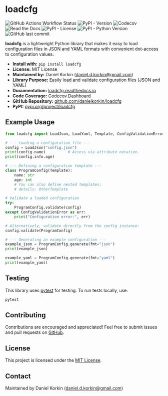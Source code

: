 # loadcfg

![GitHub Actions Workflow Status](https://img.shields.io/github/actions/workflow/status/danielkorkin/loadcfg/test.yml?label=testing)
![PyPI - Version](https://img.shields.io/pypi/v/loadcfg)
![Codecov](https://img.shields.io/codecov/c/gh/danielkorkin/loadcfg)
![Read the Docs](https://img.shields.io/readthedocs/loadcfg)
![PyPI - License](https://img.shields.io/pypi/l/loadcfg)
![PyPI - Python Version](https://img.shields.io/pypi/pyversions/loadcfg)
![GitHub last commit](https://img.shields.io/github/last-commit/danielkorkin/loadcfg)

**loadcfg** is a lightweight Python library that makes it easy to load configuration files in JSON and YAML formats with convenient dot-access to configuration values.

- **Install with:** `pip install loadcfg`
- **License:** MIT License
- **Maintained by:** Daniel Korkin (<daniel.d.korkin@gmail.com>)
- **Library Purpose:** Easily load and validate configuration files (JSON and YAML)
- **Documentation:** [loadcfg.readthedocs.io](https://loadcfg.readthedocs.io)
- **Code Coverage:** [Codecov Dashboard](https://app.codecov.io/gh/danielkorkin/loadcfg/)
- **GitHub Repository:** [github.com/danielkorkin/loadcfg](https://github.com/danielkorkin/loadcfg)
- **PyPI:** [pypi.org/project/loadcfg](https://pypi.org/project/loadcfg)

## Example Usage

```python
from loadcfg import LoadJson, LoadYaml, Template, ConfigValidationError

# --- Loading a configuration file ---
config = LoadJson("config.json")
print(config.name)          # Access via attribute notation.
print(config.info.age)

# --- Defining a configuration template ---
class ProgramConfig(Template):
    name: str
    age: int
    # You can also define nested templates:
    # details: OtherTemplate

# Validate a loaded configuration
try:
    ProgramConfig.validate(config)
except ConfigValidationError as err:
    print("Configuration error:", err)

# Alternatively, validate directly from the config instance:
config.validate(ProgramConfig)

# --- Generating an example configuration ---
example_json = ProgramConfig.generate(fmt="json")
print(example_json)

example_yaml = ProgramConfig.generate(fmt="yaml")
print(example_yaml)
```

## Testing

This library uses [pytest](https://docs.pytest.org) for testing. To run tests locally, use:

```bash
pytest
```

## Contributing

Contributions are encouraged and appreciated! Feel free to submit issues and pull requests on [GitHub](https://github.com/danielkorkin/loadcfg).

## License

This project is licensed under the [MIT License](LICENSE).

## Contact

Maintained by Daniel Korkin (<daniel.d.korkin@gmail.com>)
